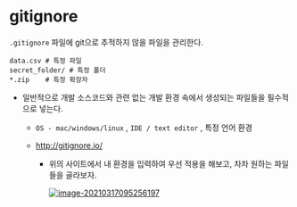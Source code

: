 # gitignore

`.gitignore` 파일에 git으로 추적하지 않을 파일을 관리한다.

```
data.csv # 특정 파일
secret_folder/ # 특정 폴더
*.zip    # 특정 확장자
```

- 일반적으로 개발 소스코드와 관련 없는 개발 환경 속에서 생성되는 파일들을 필수적으로 넣는다.

  - `OS - mac/windows/linux` , `IDE / text editor` , 특정 언어 환경

  - http://gitignore.io/

    - 위의 사이트에서 내 환경을 입력하여 우선 적용을 해보고, 차차 원하는 파일들을 골라보자.

      [![image-20210317095256197](https://github.com/edutak/TIL/raw/master/git/md-images/image-20210317095256197.png)](https://github.com/edutak/TIL/blob/master/git/md-images/image-20210317095256197.png)